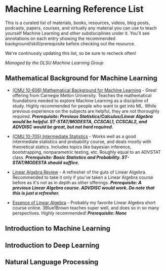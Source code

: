 # Machine Learning Reference List
This is a curated list of materials, books, resources, videos, blog posts, podcasts, papers, courses, and virtually any material you can use to teach yourself Machine Learning and other subdisciplines under it. You'll see annotations on each entry showing the recommended background/skill/prerequisite before checking out the resource.

We're continuosly updating this list, so be sure to recheck often!

*Managed by the DLSU Machine Learning Group*

## Mathematical Background for Machine Learning
* [(CMU 10-606) Mathematical Background for Machine Learning](https://www.youtube.com/playlist?list=PL7y-1rk2cCsAqRtWoZ95z-GMcecVG5mzA) - Great offering from Carnegie Mellon University. Teaches the mathematical foundations needed to explore Machine Learning as a discipline of study. Highly recommended for people who want to get into ML. While previous experience on the subjects are helpful, they are not thoroughly required. ***Prerequisite: Previous Statistics/Calculus/Linear Algebra would be helpful. ST-STAT/MODESTA, CCSCAL1, CCSCAL2, and ADVDISC would be great, but not hard required.***

* [(CMU 10-705) Intermediate Statistics](http://www.stat.cmu.edu/~larry/=stat705/) - Works well as a good intermediate statistics and probability course, and deals mostly with theoretical statics. Includes topics like bayesian inference, bootstrapping, nonparametric testing, etc. Roughly equal to an ADVSTAT class. ***Prerequisite: Basic Statistics and Probability. ST-STAT/MODESTA should suffice.***

* [Linear Algebra Review](http://www.cs.cmu.edu/~zkolter/course/linalg/index.html) - A refresher of the guts of Linear Algebra. Recommended to take it only if you've taken a Linear Algebra course before as it's not as in depth as other offerings. ***Prerequisite: A previous Linear Algebra course. ADVDISC would work. Do note that this is just a refresher.***

* [Essence of Linear Algebra](https://www.youtube.com/playlist?list=PLZHQObOWTQDPD3MizzM2xVFitgF8hE_ab) - Probably my favorite Linear Algebra short course online. 3Blue1Brown teaches super well, and does so in so many perspectives. Highly recommended! ***Prerequisite: None***

## Introduction to Machine Learning

## Introduction to Deep Learning

## Natural Language Processing
